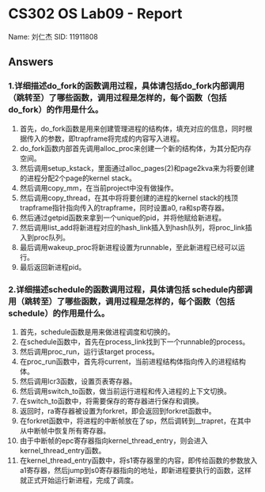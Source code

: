 # CS302 OS Lab09 - Report

Name: 刘仁杰
SID: 11911808

## Answers

### 1.**详细描述do_fork的函数调用过程，具体请包括do_fork内部调用（跳转至）了哪些函数，调用过程是怎样的，每个函数（包括do_fork）的作用是什么。**

1. 首先，do_fork函数是用来创建管理进程的结构体，填充对应的信息，同时根据传入的参数，即trapframe将完成的内容写入进程。
1. do_fork函数内部首先调用alloc_proc来创建一个新的结构体，为其分配内存空间。
1. 然后调用setup_kstack，里面通过alloc_pages(2)和page2kva来为将要创建的进程分配2个page的kernel stack。
1. 然后调用copy_mm，在当前project中没有做操作。
1. 然后调用copy_thread，在其中将将要创建的进程的kernel stack的栈顶trapframe指针指向传入的trapframe，同时设置a0, ra和sp寄存器。
1. 然后通过getpid函数来拿到一个unique的pid，并将他赋给新进程。
1. 然后调用list_add将新进程对应的hash_link插入到hash队列，将proc_link插入到proc队列。
1. 最后调用wakeup_proc将新进程设置为runnable，至此新进程已经可以运行。
1. 最后返回新进程pid。

### 2.**详细描述schedule的函数调用过程，具体请包括 schedule内部调用（跳转至）了哪些函数，调用过程是怎样的，每个函数（包括schedule）的作用是什么。**

1. 首先，schedule函数是用来做进程调度和切换的。
2. 在schedule函数中，首先在process_link找到下一个runnable的process。
3. 然后调用proc_run，运行该target process。
4. 在proc_run函数中，首先将current，当前进程结构体指向传入的进程结构体。
5. 然后调用lcr3函数，设置页表寄存器。
6. 然后调用switch_to函数，做当前运行进程和传入进程的上下文切换。
7. 在switch_to函数中，将需要保存的寄存器进行保存和调换。
8. 返回时，ra寄存器被设置为forkret，即会返回到forkret函数中。
9. 在forkret函数中，将进程的中断帧放在了sp，然后调转到__trapret，在其中从中断帧中恢复所有寄存器。
10. 由于中断帧的epc寄存器指向kernel_thread_entry，则会进入kernel_thread_entry函数。
11. 在kernel_thread_entry函数中，将s1寄存器里的内容，即传给函数的参数放入a1寄存器，然后jump到s0寄存器指向的地址，即新进程要执行的函数，这样就正式开始运行新进程，完成了调度。
